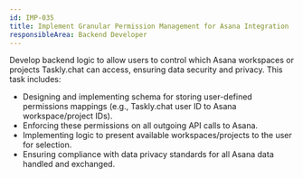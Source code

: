 ```yaml
---
id: IMP-035
title: Implement Granular Permission Management for Asana Integration
responsibleArea: Backend Developer
---
```

Develop backend logic to allow users to control which Asana workspaces or projects Taskly.chat can access, ensuring data security and privacy. This task includes:
*   Designing and implementing schema for storing user-defined permissions mappings (e.g., Taskly.chat user ID to Asana workspace/project IDs).
*   Enforcing these permissions on all outgoing API calls to Asana.
*   Implementing logic to present available workspaces/projects to the user for selection.
*   Ensuring compliance with data privacy standards for all Asana data handled and exchanged.